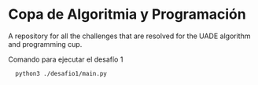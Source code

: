 # Copa de Algoritmia y Programación
A repository for all the challenges that are resolved for the UADE algorithm and programming cup.

Comando para ejecutar el desafío 1
```
  python3 ./desafio1/main.py
```